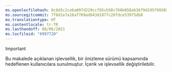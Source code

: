 ```yaml
---
ms.openlocfilehash: 6c0d3c2ceba097d229ccf85cb50c766b058ab36f9d195f093855d62a5b510abe
ms.sourcegitcommit: 7f8d1e7a16af769adb43d1877c28fdce53975db8
ms.translationtype: HT
ms.contentlocale: tr-TR
ms.lasthandoff: 08/06/2021
ms.locfileid: "6997720"
---
```

> [!IMPORTANT]
> Bu makalede açıklanan işlevsellik, bir önizleme sürümü kapsamında hedeflenen kullanıcılara sunulmuştur. İçerik ve işlevsellik değiştirilebilir. 
